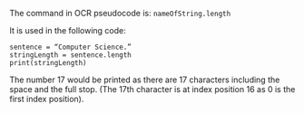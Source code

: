 The command in OCR pseudocode is:
    ```nameOfString.length```

It is used in the following code:
```
sentence = “Computer Science.”
stringLength = sentence.length
print(stringLength)
```

The number 17 would be printed as there are 17 characters including the space and the full stop. (The 17th character is at index position 16 as 0 is the first index position).